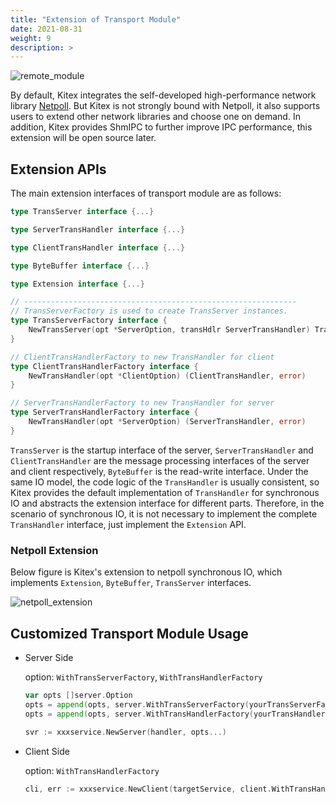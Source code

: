 ```yaml
---
title: "Extension of Transport Module"
date: 2021-08-31
weight: 9
description: >
---
```


![remote_module](/img/docs/remote_module.png)

By default, Kitex integrates the self-developed high-performance network library [Netpoll](https://github.com/cloudwego/netpoll). But Kitex is not strongly bound with Netpoll, it also supports users to extend other network libraries and choose one on demand. In addition, Kitex provides ShmIPC to further improve IPC performance, this extension will be open source later.

## Extension APIs

The main extension interfaces of transport module are as follows:

```go
type TransServer interface {...}

type ServerTransHandler interface {...}

type ClientTransHandler interface {...}

type ByteBuffer interface {...}

type Extension interface {...}

// -------------------------------------------------------------
// TransServerFactory is used to create TransServer instances.
type TransServerFactory interface {
	NewTransServer(opt *ServerOption, transHdlr ServerTransHandler) TransServer
}

// ClientTransHandlerFactory to new TransHandler for client
type ClientTransHandlerFactory interface {
	NewTransHandler(opt *ClientOption) (ClientTransHandler, error)
}

// ServerTransHandlerFactory to new TransHandler for server
type ServerTransHandlerFactory interface {
	NewTransHandler(opt *ServerOption) (ServerTransHandler, error)
}
```

`TransServer` is the startup interface of the server, `ServerTransHandler` and `ClientTransHandler` are the message processing interfaces of the server and client respectively, `ByteBuffer` is the read-write interface. Under the same IO model, the code logic of the `TransHandler` is usually consistent, so Kitex provides the default implementation of `TransHandler` for synchronous IO and abstracts the extension interface for different parts. Therefore, in the scenario of synchronous IO, it is not necessary to implement the complete `TransHandler` interface, just implement the `Extension` API.

### Netpoll Extension

Below figure is Kitex's extension to netpoll synchronous IO, which implements `Extension`, `ByteBuffer`, `TransServer` interfaces.

![netpoll_extension](/img/docs/netpoll_extension.png)

## Customized Transport Module Usage

- Server Side

  option: `WithTransServerFactory`,  `WithTransHandlerFactory`

  ```go
  var opts []server.Option
  opts = append(opts, server.WithTransServerFactory(yourTransServerFactory)
  opts = append(opts, server.WithTransHandlerFactory(yourTransHandlerFactory)
                
  svr := xxxservice.NewServer(handler, opts...)
  ```

- Client Side

  option: `WithTransHandlerFactory`

  ```go
  cli, err := xxxservice.NewClient(targetService, client.WithTransHandlerFactory(yourTransHandlerFactory)
  ```
